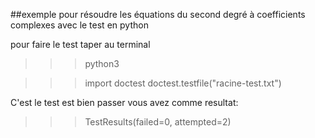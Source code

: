 ##exemple pour résoudre les équations du second degré à coefficients complexes avec le test en python

pour faire le test 
taper au terminal 

>>> python3

>>> import doctest
>>> doctest.testfile("racine-test.txt")

C'est le test est bien passer vous avez comme resultat:
>>>TestResults(failed=0, attempted=2)
